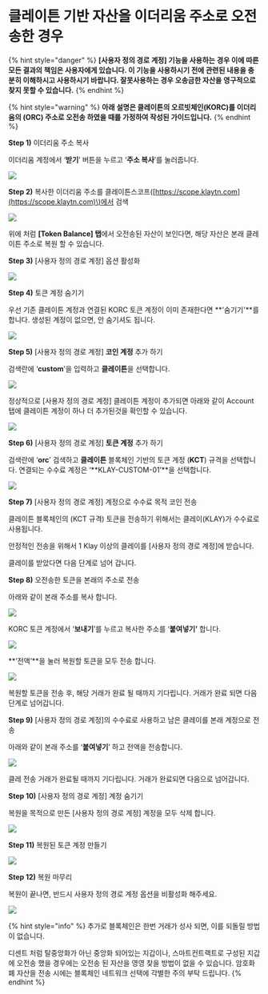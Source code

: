 # 클레이튼 기반 자산을 이더리움 주소로 오전송한 경우

{% hint style="danger" %}
**\[사용자 정의 경로 계정\] 기능을 사용하는 경우 이에 따른 모든 결과의 책임은 사용자에게 있습니다. 이 기능을 사용하시기 전에 관련된 내용을 충분히 이해하시고 사용하시기 바랍니다. 잘못사용하는 경우 오송금한 자산을 영구적으로 찾지 못할 수 있습니다.**
{% endhint %}

{% hint style="warning" %}
**아래 설명은 클레이튼의 오르빗체인\(KORC\)를 이더리움의 \(ORC\) 주소로 오전송 하였을 때를 가정하여 작성된 가이드입니다.** 
{% endhint %}

**Step 1\)** 이더리움 주소 복사

이더리움 계정에서 ‘**받기**’ 버튼을 누르고 ‘**주소 복사**’를 눌러줍니다.

![](../../../.gitbook/assets/16%20%281%29.png)

**Step 2\)** 복사한 이더리움 주소를 클레이튼스코프\([https://scope.klaytn.com](https://scope.klaytn.com)\)에서 검색

![](../../../.gitbook/assets/12%20%283%29.png)

위에 처럼 **\[Token Balance\] 탭**에서 오전송된 자산이 보인다면, 해당 자산은 본래 클레이튼 주소로 복원 할 수 있습니다.

**Step 3\)** \[사용자 정의 경로 계정\] 옵션 활성화

![](https://cdn-images-1.medium.com/max/800/1*HYmxDf23e44kq9OO55Napg.png)

**Step 4\)** 토큰 계정 숨기기

우선 기존 클레이튼 계정과 연결된 KORC 토큰 계정이 이미 존재한다면 **'숨기기'**를 합니다. 생성된 계정이 없으면, 안 숨기셔도 됩니다.

![](../../../.gitbook/assets/1%20%288%29.png)

**Step 5\)** \[사용자 정의 경로 계정\] **코인 계정** 추가 하기

검색란에 ‘**custom**’을 입력하고 **클레이튼**을 선택합니다.

![](../../../.gitbook/assets/2%20%288%29.png)

정상적으로 \[사용자 정의 경로 계정\] 클레이튼 계정이 추가되면 아래와 같이 Account탭에 클레이튼 계정이 하나 더 추가된것을 확인할 수 있습니다.

![](../../../.gitbook/assets/3%20%287%29.png)

**Step 6\)** \[사용자 정의 경로 계정\] **토큰 계정** 추가 하기

검색란에 ‘**orc**’ 검색하고 **클레이튼** 블록체인 기반의 토큰 계정 \(**KCT**\) 규격을 선택합니다. 연결되는 수수료 계정은 ‘**KLAY-CUSTOM-01’**을 선택합니다.

![](../../../.gitbook/assets/4%20%284%29.png)

**Step 7\)** \[사용자 정의 경로 계정\] 계정으로 수수료 목적 코인 전송

클레이튼 블록체인의 \(KCT 규격\) 토큰을 전송하기 위해서는 클레이\(KLAY\)가 수수료로 사용됩니다.

안정적인 전송을 위해서 1 Klay 이상의 클레이를 \[사용자 정의 경로 계정\]에 받습니다.

클레이를 받았다면 다음 단계로 넘어 갑니다.

**Step 8\)** 오전송한 토큰을 본래의 주소로 전송

아래와 같이 본래 주소를 복사 합니다.

![](../../../.gitbook/assets/6%20%283%29.png)

KORC 토큰 계정에서 ‘**보내기**’를 누르고 복사한 주소를 ‘**붙여넣기’** 합니다.

![](../../../.gitbook/assets/7%20%283%29.png)

**‘전액’**을 눌러 복원할 토큰을 모두 전송 합니다.

![](../../../.gitbook/assets/8%20%283%29.png)

복원할 토큰을 전송 후, 해당 거래가 완료 될 때까지 기다립니다. 거래가 완료 되면 다음 단계로 넘어갑니다.

**Step 9\)** \[사용자 정의 경로 계정\]의 수수료로 사용하고 남은 클레이를 본래 계정으로 전송

아래와 같이 본래 주소를 ‘**붙여넣기**’ 하고 전액을 전송합니다.

![](../../../.gitbook/assets/9%20%283%29.png)

클레 전송 거래가 완료될 때까지 기다립니다. 거래가 완료되면 다음으로 넘어갑니다.

**Step 10\)** \[사용자 정의 경로 계정\] 계정 숨기기

복원을 목적으로 만든 \[사용자 정의 경로 계정\] 계정을 모두 삭제 합니다. 

![](../../../.gitbook/assets/10%20%283%29.png)

**Step 11\)** 복원된 토큰 계정 만들기

![](../../../.gitbook/assets/11%20%283%29.png)

**Step 12\)** 복원 마무리

복원이 끝나면, 반드시 사용자 정의 경로 계정 옵션을 비활성화 해주세요.

![](https://cdn-images-1.medium.com/max/800/1*pGt0yyeEYxIN-tjTJeD0wg.png)

{% hint style="info" %}
추가로 블록체인은 한번 거래가 성사 되면, 이를 되돌릴 방법이 없습니다.

디센트 처럼 탈중앙화가 아닌 중앙화 되어있는 지갑이나, 스마트컨트랙트로 구성된 지갑에 오전송 했을 경우에는 오전송 된 자산을 영영 찾을 방법이 없을 수 있습니다. 암호화폐 자산을 전송 시에는 블록체인 네트워크 선택에 각별한 주의 부탁 드립니다.
{% endhint %}

